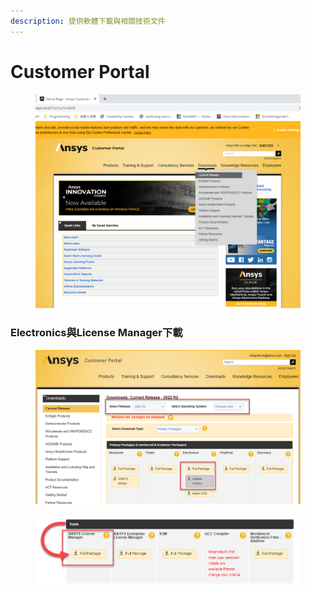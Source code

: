 ```yaml
---
description: 提供軟體下載與相關技術文件
---
```


# Customer Portal

<figure><img src="../.gitbook/assets/image (8).png" alt=""><figcaption></figcaption></figure>

### Electronics與License Manager下載

<figure><img src="../.gitbook/assets/image (2) (2).png" alt=""><figcaption></figcaption></figure>

<figure><img src="../.gitbook/assets/image (9) (1).png" alt=""><figcaption></figcaption></figure>
